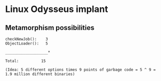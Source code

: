 # Linux Odysseus implant


## Metamorphism possibilities
```
checkNewJob():    3 
ObjectLoader():   5

___________________*

Total:          15

(Idea: 5 different options times 9 points of garbage code = 5 ^ 9 = 1.9 million different binaries)

```